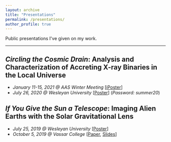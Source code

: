 ```yaml
---
layout: archive
title: "Presentations"
permalink: /presentations/
author_profile: true
---
```


Public presentations I've given on my work.
<hr>

## *Circling the Cosmic Drain*: Analysis and Characterization of Accreting X-ray Binaries in the Local Universe
* *January 11-15, 2021 @ AAS Winter Meeting* [[iPoster](http://aas237-aas.ipostersessions.com/Default.aspx?s=00-7B-01-BD-28-AA-F6-1C-01-91-30-D7-F0-CD-23-19)]
* *July 26, 2020 @ Wesleyan University* [[Poster](http://summer20.research.wesleyan.edu/2020/07/01/51/)] (*Password: summer20*)

## *If You Give the Sun a Telescope*: Imaging Alien Earths with the Solar Gravitational Lens
* *July 25, 2019 @ Wesleyan University* [[Poster](https://mvtea.github.io/files/summer19-poster.pdf)]
* *October 5, 2019 @ Vassar College* [[Paper](https://mvtea.github.io/files/tea_knac2019.pdf), [Slides](https://mvtea.github.io/files/Tea_KNAC2019_Talk.pdf)]
